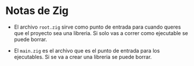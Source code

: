 # Notas de Zig

- El archivo `root.zig` sirve como punto de entrada para cuando queres que el proyecto sea una
  libreria.
  Si solo vas a correr como ejecutable se puede borrar.

- El `main.zig` es el archivo que es el punto de entrada para los ejecutables.
  Si se va a crear una libreria se puede borrar.
